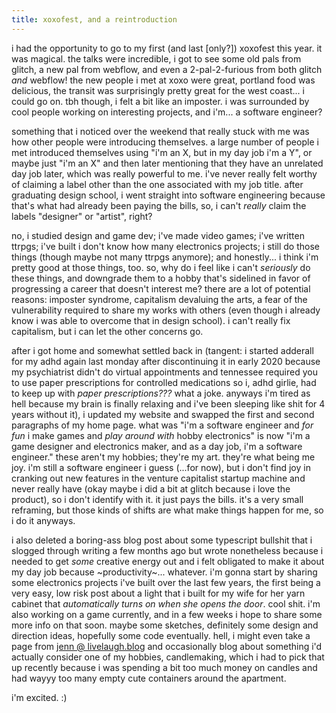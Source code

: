 ```yaml
---
title: xoxofest, and a reintroduction
---
```


i had the opportunity to go to my first (and last [only?]) xoxofest this year.
it was magical. the talks were incredible, i got to see some old pals from
glitch, a new pal from webflow, and even a 2-pal-2-furious from both glitch
_and_ webflow! the new people i met at xoxo were great, portland food was
delicious, the transit was surprisingly pretty great for the west coast... i
could go on. tbh though, i felt a bit like an imposter. i was surrounded by cool
people working on interesting projects, and i'm... a software engineer?

something that i noticed over the weekend that really stuck with me was how
other people were introducing themselves. a large number of people i met
introduced themselves using "i'm an X, but in my day job i'm a Y", or maybe just
"i'm an X" and then later mentioning that they have an unrelated day job later,
which was really powerful to me. i've never really felt worthy of claiming a
label other than the one associated with my job title. after graduating design
school, i went straight into software engineering because that's what had
already been paying the bills, so, i can't _really_ claim the labels "designer"
or "artist", right?

no, i studied design and game dev; i've made video games; i've written ttrpgs;
i've built i don't know how many electronics projects; i still do those things
(though maybe not many ttrpgs anymore); and honestly... i think i'm pretty good
at those things, too. so, why do i feel like i can't _seriously_ do these
things, and downgrade them to a hobby that's sidelined in favor of progressing a
career that doesn't interest me? there are a lot of potential reasons: imposter
syndrome, capitalism devaluing the arts, a fear of the vulnerability required to
share my works with others (even though i already know i was able to overcome
that in design school). i can't really fix capitalism, but i can let the other
concerns go.

after i got home and somewhat settled back in (tangent: i started adderall for
my adhd again last monday after discontinuing it in early 2020 because my
psychiatrist didn't do virtual appointments and tennessee required you to use
paper prescriptions for controlled medications so i, adhd girlie, had to keep up
with _paper prescriptions???_ what a joke. anyways i'm tired as hell because my
brain is finally relaxing and i've been sleeping like shit for 4 years without
it), i updated my website and swapped the first and second paragraphs of my home
page. what was "i'm a software engineer and _for fun_ i make games and _play
around with_ hobby electronics" is now "i'm a game designer and electronics
maker, and as a day job, i'm a software engineer." these aren't my hobbies;
they're my art. they're what being me joy. i'm still a software engineer i guess
(...for now), but i don't find joy in cranking out new features in the venture
capitalist startup machine and never really have (okay maybe i did a bit at
glitch because i love the product), so i don't identify with it. it just pays
the bills. it's a very small reframing, but those kinds of shifts are what make
things happen for me, so i do it anyways.

i also deleted a boring-ass blog post about some typescript bullshit that i
slogged through writing a few months ago but wrote nonetheless because i needed
to get _some_ creative energy out and i felt obligated to make it about my day
job because \~productivity\~... whatever. i'm gonna start by sharing some
electronics projects i've built over the last few years, the first being a very
easy, low risk post about a light that i built for my wife for her yarn cabinet
that _automatically turns on when she opens the door_. cool shit. i'm also
working on a game currently, and in a few weeks i hope to share some more info
on that soon. maybe some sketches, definitely some design and direction ideas,
hopefully some code eventually. hell, i might even take a page from [jenn @
livelaugh.blog](https://livelaugh.blog/) and occasionally blog about something
i'd actually consider one of my hobbies, candlemaking, which i had to pick that
up recently because i was spending a bit too much money on candles and had wayyy
too many empty cute containers around the apartment.

i'm excited. :)
